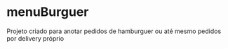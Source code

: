 # menuBurguer
Projeto criado para anotar pedidos de hamburguer ou até mesmo pedidos por delivery próprio
